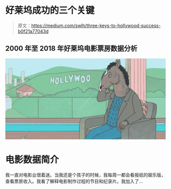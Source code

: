 # 好莱坞成功的三个关键

> 原文：<https://medium.com/swlh/three-keys-to-hollywood-success-b0f21a77043d>

## 2000 年至 2018 年好莱坞电影票房数据分析

![](img/9a84f052b2a756c902d336f33e4e6a21.png)

# 电影数据简介

我一直对电影业很着迷。当我还是个孩子的时候，我每周一都会看报纸的娱乐版，查看票房收入。我看了解释电影制作过程的节目和纪录片。我加入了…